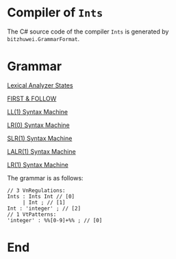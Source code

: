# Compiler of `Ints`

The C# source code of the compiler `Ints` is generated by `bitzhuwei.GrammarFormat`.

# Grammar

[Lexical Analyzer States](doc/LexicalStates.md)

[FIRST & FOLLOW](doc/FIRST-FOLLOW.md)

[LL(1) Syntax Machine](doc/SyntaxMachineLL(1).md)

[LR(0) Syntax Machine](doc/SyntaxMachineLR(0).md)

[SLR(1) Syntax Machine](doc/SyntaxMachineSLR(1).md)

[LALR(1) Syntax Machine](doc/SyntaxMachineLALR(1).md)

[LR(1) Syntax Machine](doc/SyntaxMachineLR(1).md)

The grammar is as follows:

```
// 3 VnRegulations:
Ints : Ints Int // [0]
     | Int ; // [1]
Int : 'integer' ; // [2]
// 1 VtPatterns:
'integer' : %%[0-9]+%% ; // [0]

```

# End

